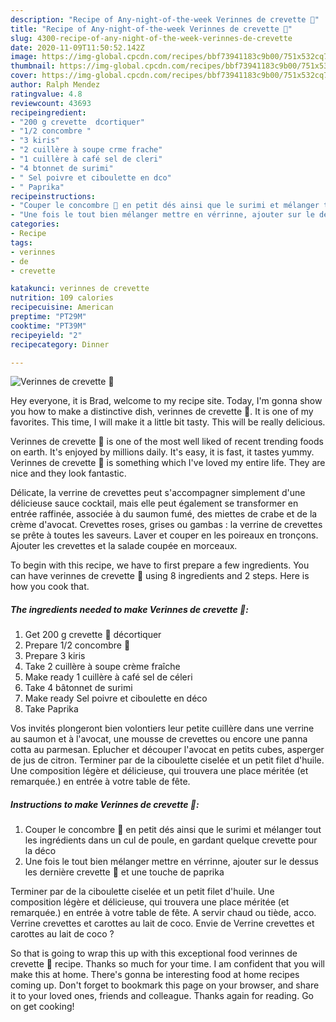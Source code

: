 ```yaml
---
description: "Recipe of Any-night-of-the-week Verinnes de crevette 🍤"
title: "Recipe of Any-night-of-the-week Verinnes de crevette 🍤"
slug: 4300-recipe-of-any-night-of-the-week-verinnes-de-crevette
date: 2020-11-09T11:50:52.142Z
image: https://img-global.cpcdn.com/recipes/bbf73941183c9b00/751x532cq70/verinnes-de-crevette-🍤-photo-principale-de-la-recette.jpg
thumbnail: https://img-global.cpcdn.com/recipes/bbf73941183c9b00/751x532cq70/verinnes-de-crevette-🍤-photo-principale-de-la-recette.jpg
cover: https://img-global.cpcdn.com/recipes/bbf73941183c9b00/751x532cq70/verinnes-de-crevette-🍤-photo-principale-de-la-recette.jpg
author: Ralph Mendez
ratingvalue: 4.8
reviewcount: 43693
recipeingredient:
- "200 g crevette  dcortiquer"
- "1/2 concombre "
- "3 kiris"
- "2 cuillère à soupe crme frache"
- "1 cuillère à café sel de cleri"
- "4 btonnet de surimi"
- " Sel poivre et ciboulette en dco"
- " Paprika"
recipeinstructions:
- "Couper le concombre 🥒 en petit dés ainsi que le surimi et mélanger tout les ingrédients dans un cul de poule, en gardant quelque crevette pour la déco"
- "Une fois le tout bien mélanger mettre en vérrinne, ajouter sur le dessus les dernière crevette 🍤 et une touche de paprika"
categories:
- Recipe
tags:
- verinnes
- de
- crevette

katakunci: verinnes de crevette 
nutrition: 109 calories
recipecuisine: American
preptime: "PT29M"
cooktime: "PT39M"
recipeyield: "2"
recipecategory: Dinner

---
```



![Verinnes de crevette 🍤](https://img-global.cpcdn.com/recipes/bbf73941183c9b00/751x532cq70/verinnes-de-crevette-🍤-photo-principale-de-la-recette.jpg)

Hey everyone, it is Brad, welcome to my recipe site. Today, I'm gonna show you how to make a distinctive dish, verinnes de crevette 🍤. It is one of my favorites. This time, I will make it a little bit tasty. This will be really delicious.

Verinnes de crevette 🍤 is one of the most well liked of recent trending foods on earth. It's enjoyed by millions daily. It's easy, it is fast, it tastes yummy. Verinnes de crevette 🍤 is something which I've loved my entire life. They are nice and they look fantastic.

Délicate, la verrine de crevettes peut s&#39;accompagner simplement d&#39;une délicieuse sauce cocktail, mais elle peut également se transformer en entrée raffinée, associée à du saumon fumé, des miettes de crabe et de la crème d&#39;avocat. Crevettes roses, grises ou gambas : la verrine de crevettes se prête à toutes les saveurs. Laver et couper en les poireaux en tronçons. Ajouter les crevettes et la salade coupée en morceaux.


To begin with this recipe, we have to first prepare a few ingredients. You can have verinnes de crevette 🍤 using 8 ingredients and 2 steps. Here is how you cook that.

<!--inarticleads1-->

##### The ingredients needed to make Verinnes de crevette 🍤:

1. Get 200 g crevette 🍤 décortiquer
1. Prepare 1/2 concombre 🥒
1. Prepare 3 kiris
1. Take 2 cuillère à soupe crème fraîche
1. Make ready 1 cuillère à café sel de céleri
1. Take 4 bâtonnet de surimi
1. Make ready  Sel poivre et ciboulette en déco
1. Take  Paprika


Vos invités plongeront bien volontiers leur petite cuillère dans une verrine au saumon et à l&#39;avocat, une mousse de crevettes ou encore une panna cotta au parmesan. Eplucher et découper l&#39;avocat en petits cubes, asperger de jus de citron. Terminer par de la ciboulette ciselée et un petit filet d&#39;huile. Une composition légère et délicieuse, qui trouvera une place méritée (et remarquée.) en entrée à votre table de fête. 

<!--inarticleads2-->

##### Instructions to make Verinnes de crevette 🍤:

1. Couper le concombre 🥒 en petit dés ainsi que le surimi et mélanger tout les ingrédients dans un cul de poule, en gardant quelque crevette pour la déco
1. Une fois le tout bien mélanger mettre en vérrinne, ajouter sur le dessus les dernière crevette 🍤 et une touche de paprika


Terminer par de la ciboulette ciselée et un petit filet d&#39;huile. Une composition légère et délicieuse, qui trouvera une place méritée (et remarquée.) en entrée à votre table de fête. A servir chaud ou tiède, acco. Verrine crevettes et carottes au lait de coco. Envie de Verrine crevettes et carottes au lait de coco ? 

So that is going to wrap this up with this exceptional food verinnes de crevette 🍤 recipe. Thanks so much for your time. I am confident that you will make this at home. There's gonna be interesting food at home recipes coming up. Don't forget to bookmark this page on your browser, and share it to your loved ones, friends and colleague. Thanks again for reading. Go on get cooking!
